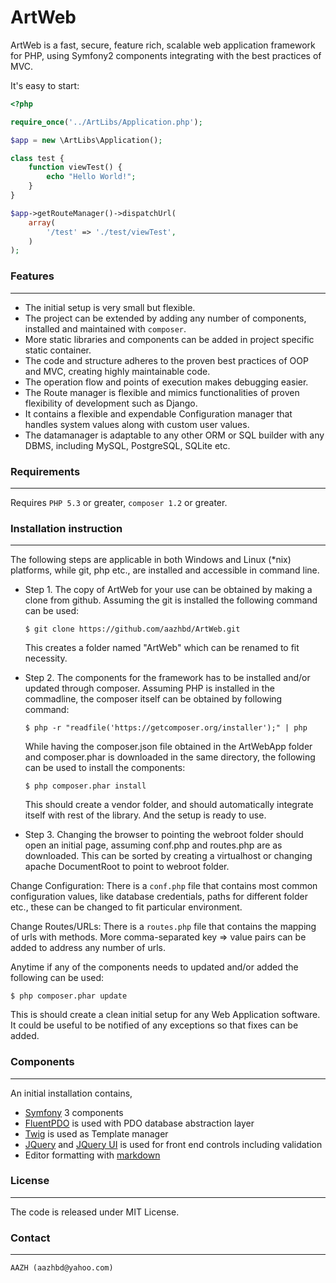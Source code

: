 
# ArtWeb

ArtWeb is a fast, secure, feature rich, scalable web application framework for PHP, using Symfony2 components integrating with the best practices of MVC.

It's easy to start:

```php
<?php

require_once('../ArtLibs/Application.php');

$app = new \ArtLibs\Application();

class test {
    function viewTest() {
        echo "Hello World!";
    }
}

$app->getRouteManager()->dispatchUrl(
	array(
        '/test' => './test/viewTest',
    )
);

```

### Features
------------

 - The initial setup is very small but flexible.
 - The project can be extended by adding any number of components, installed and maintained with ```composer```.
 - More static libraries and components can be added in project specific static container.
 - The code and structure adheres to the proven best practices of OOP and MVC, creating highly maintainable code.
 - The operation flow and points of execution makes debugging easier.
 - The Route manager is flexible and mimics functionalities of proven flexibility of development such as Django.
 - It contains a flexible and expendable Configuration manager that handles system values along with custom user values.
 - The datamanager is adaptable to any other ORM or SQL builder with any DBMS, including MySQL, PostgreSQL, SQLite etc.


### Requirements
----------------

Requires `PHP 5.3` or greater, `composer 1.2` or greater.


### Installation instruction
----------------------------

The following steps are applicable in both Windows and Linux (*nix) platforms, while git, php etc., are installed and accessible in command line.

* Step 1. The copy of ArtWeb for your use can be obtained by making a clone from github. Assuming the git is installed the following command can be used:

	```
	$ git clone https://github.com/aazhbd/ArtWeb.git
	```

	This creates a folder named "ArtWeb" which can be renamed to fit necessity.

* Step 2. The components for the framework has to be installed and/or updated through composer. Assuming PHP is installed in the commadline, the composer itself can be obtained by following command:

	```
	$ php -r "readfile('https://getcomposer.org/installer');" | php
	```

	While having the composer.json file obtained in the ArtWebApp folder and composer.phar is downloaded in the same directory, the following can be used to install the components:

	```
	$ php composer.phar install
	```

	This should create a vendor folder, and should automatically integrate itself with rest of the library. And the setup is ready to use.
	

* Step 3. Changing the browser to pointing the webroot folder should open an initial page, assuming conf.php and routes.php are as downloaded. This can be sorted by creating a virtualhost or changing apache DocumentRoot to point to webroot folder.


Change Configuration: There is a `conf.php` file that contains most common configuration values, like database credentials, paths for different folder etc., these can be changed to fit particular environment.

Change Routes/URLs: There is a `routes.php` file that contains the mapping of urls with methods. More  comma-separated key => value pairs can be added to address any number of urls.

Anytime if any of the components needs to updated and/or added the following can be used:

```
$ php composer.phar update
```

This is should create a clean initial setup for any Web Application software. It could be useful to be notified of any exceptions so that fixes can be added.


### Components
--------------

An initial installation contains,

 - [Symfony](https://symfony.com/) 3 components
 - [FluentPDO](https://github.com/envms/fluentpdo) is used with PDO database abstraction layer
 - [Twig](http://twig.sensiolabs.org/) is used as Template manager
 - [JQuery](https://jquery.com/) and [JQuery UI](https://jqueryui.com/) is used for front end controls including validation
 - Editor formatting with [markdown](https://simplemde.com/)


### License
-----------

The code is released under MIT License.


### Contact
-----------

	AAZH (aazhbd@yahoo.com)

